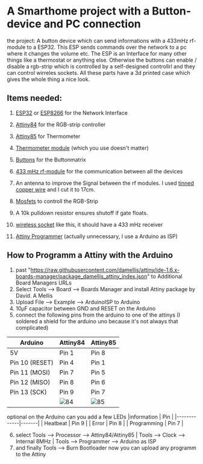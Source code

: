 # A Smarthome project with a Button-device and PC connection

the project: A button device which can send informations with a 433mHz rf-module to a ESP32. This ESP sends commands over the network to a pc where it changes the volume etc. The ESP is an Interface for many other things like a thermostat or anything else. Otherwise the buttons can enable / disable a rgb-strip which is controlled by a self-designed controllrl and they can control wirreles sockets. All these parts have a 3d printed case which gives the whole thing a nice look.


## Items needed:
1. [ESP32](https://www.amazon.de/gp/product/B071P98VTG/ref=ox_sc_act_image_1?smid=A1X7QLRQH87QA3&psc=1) or [ESP8266](https://www.amazon.de/AZDelivery-NodeMCU-ESP8266-ESP-12E-Development/dp/B074Q2WM1Y/ref=sr_1_3?keywords=esp8266&qid=1659355276&s=industrial&sprefix=esp%2Cindustrial%2C109&sr=1-3) for the Network Interface

2. [Attiny84](https://www.reichelt.de/8-bit-attiny-avr-risc-mikrocontroller-8-kb-10-mhz-dip-14-attiny-84v-10-pu-p69889.html?CCOUNTRY=445&LANGUAGE=de&trstct=pos_2&nbc=1&&r=1) for the RGB-strip controller

3. [Attiny85](https://www.reichelt.de/8-bit-attiny-avr-risc-mikrocontroller-8-kb-20-mhz-dip-8-attiny-85-20-pu-p69299.html?&trstct=pos_0&nbc=1) for Thermometer

4. [Thermometer module](https://www.amazon.de/BME280-Feuchte-Temperatur-Atmosph%C3%A4rendruck-Sensor-Modul-mit-IIC-Arduino/dp/B09CYXS3GX/ref=sr_1_4?__mk_de_DE=%C3%85M%C3%85%C5%BD%C3%95%C3%91&keywords=arduino+bme280&qid=1659355731&sr=8-4) (which you use doesn't matter)

5. [Buttons](https://www.amazon.de/gp/product/B07Q1BXV7T/ref=ppx_yo_dt_b_asin_title_o04_s00?ie=UTF8&psc=1) for the Buttonmatrix

6. [433 mHz rf-module](https://www.amazon.de/gp/product/B07DJYK29J/ref=ppx_yo_dt_b_asin_title_o01_s00?ie=UTF8&psc=1) for the communication between all the devices

7. An antenna to improve the Signal between the rf modules. I used [tinned copper wire](https://www.amazon.de/gp/product/B0043DXICC/ref=ppx_yo_dt_b_asin_title_o01_s00?ie=UTF8&psc=1) and I cut it to 17cm. 

8. [Mosfets](https://www.amazon.de/BOJACK-IRFZ44N-IRFZ44NPBF-Gleichrichter-Transistoren/dp/B0831NZHNW/ref=sr_1_7?keywords=irlz44n&qid=1659356180&sprefix=irl%2Caps%2C133&sr=8-7) to controll the RGB-Strip

9. A 10k pulldown resistor ensures shutoff if gate floats.

10. [wireless socket](https://www.amazon.de/Brennenstuhl-Comfort-Line-Funksteckdosen-Set-Funkschalt-Set-Ber%C3%BChrungsschutz/dp/B099653MQ4/ref=sr_1_5?__mk_de_DE=%C3%85M%C3%85%C5%BD%C3%95%C3%91&crid=3G57BLJFAH9L8&keywords=funksteckdose&qid=1659357393&sprefix=funksteckdose%2Caps%2C183&sr=8-5) like this, it should have a 433 mHz receiver

11. [Attiny Programmer](https://www.amazon.de/ISP-Programmer-Adapter-STK500-ATmega-ATtiny/dp/B00IYNAXUC/ref=sr_1_4?__mk_de_DE=%C3%85M%C3%85%C5%BD%C3%95%C3%91&crid=2QPKQTL35M0SM&keywords=attiny+programmer&qid=1659366848&sprefix=attiny+programme%2Caps%2C140&sr=8-4) (actually unnecessary, I use a Arduino as ISP)


## How to Programm a Attiny with the Arduino

1. past "https://raw.githubusercontent.com/damellis/attiny/ide-1.6.x-boards-manager/package_damellis_attiny_index.json" to Additional Board Managers URLs
2. Select Tools --> Board --> Boards Manager and install Attiny package by David. A Mellis
3. Upload File --> Example --> ArduinoISP to Arduino
4. 10µF capacitor between GND and RESET on the Arduino   
5. connect the following pins from the arduino to one of the attinys (I soldered a shield for the arduino uno because it's not always that complicated) 

 
 | Arduino            | Attiny84 | Attiny85| 
 | -------------------|----------|---------|
 | 5V                 | Pin 1    | Pin 8   |   
 | Pin 10  (RESET)    | Pin 4    | Pin 1   |
 | Pin 11  (MOSI)     | Pin 7    | Pin 5   |
 | Pin 12  (MISO)     | Pin 8    | Pin 6   |    ![85](https://user-images.githubusercontent.com/61635769/182199570-e94b87a4-6133-40f2-8af1-4a560d968bce.png)
 | Pin 13  (SCK)      | Pin 9    | Pin 7   |
 |                    |![84](https://user-images.githubusercontent.com/61635769/182199557-12fc47d7-49d0-46ef-a550-450a76571ac4.png)  | ![85](https://user-images.githubusercontent.com/61635769/182199570-e94b87a4-6133-40f2-8af1-4a560d968bce.png)
 
 optional on the Arduino can you add a few LEDs
 |information  | Pin   |
 |-------------|-------|
 | Heatbeat    | Pin 9 |
 | Error       | Pin 8 |
 | Programming | Pin 7 |
 

 6. select Tools --> Processor --> Attiny84/Attiny85 | Tools --> Clock --> Internal 8MHz | Tools --> Programmer --> Arduino as ISP
 7. and finally Tools --> Burn Bootloader
 now you can upload any programm to the Attiny

 
